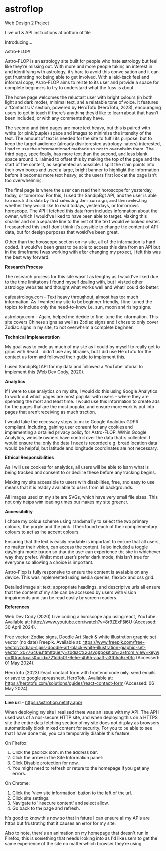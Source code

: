 # astroflop
Web Design 2 Project 

Live url & API instructions at bottom of file

Introducing…

Astro-FLOP!

Astro-FLOP is an astrology site built for people who hate astrology but feel like they’re missing out. With more and more people taking an interest in and identifying with astrology, it’s hard to avoid this conversation and it can get frustrating not being able to get involved. With a laid-back feel and informal copy, Astro-FLOP aims to relate to its user and provide a space for complete beginners to try to understand what the fuss is about. 

The home page welcomes the reluctant user with bright colours (in both light and dark mode), minimal text, and a relatable tone of voice. It features a ‘Contact Us’ section, powered by HeroTofu (HeroTofu, 2023), encouraging users to get in touch if there’s anything they’d like to learn about that hasn’t been included, or with any comments they have.

The second and third pages are more text heavy, but this is paired with white (or pink/purple) space and images to minimise the intensity of the text. The amount of text is needed for the site to fulfil its purpose, but to keep the target audience (already disinterested astrology-haters) interested, I had to use the aforementioned methods so not to overwhelm them. The third page, specifically, has more text than the second, and less blank space around it. I aimed to offset this by making the top of the page and the start of the content, as segmented as possible. I split the main points into their own boxes and used a large, bright banner to highlight the information before it becomes more text heavy, so the users first look at the page isn’t too overwhelming. 

The final page is where the user can read their horoscope for yesterday, today, or tomorrow. For this, I used the SandipBgt API, and the user is able to search this data by first selecting their sun sign, and then selecting whether they would like to read todays, yesterdays, or tomorrows horoscope. The API I fetched this data from includes information about the owner, which I would’ve liked to have been able to target. Making this smaller and on a separate line to the rest of the text would’ve looked neater. I researched this and I don’t think it’s possible to change the content of API data, but for design purposes that would’ve been great.

Other than the horoscope section on my site, all of the information is hard coded. It would’ve been great to be able to access this data from an API but in the timeframe I was working with after changing my project, I felt this was the best way forward. 

**Research Process**

The research process for this site wasn’t as lengthy as I would’ve liked due to the time limitations I found myself dealing with, but I visited other astrology websites and thought what works well and what I could do better:

cafeastrology.com - Text heavy throughout, almost has too much information. As I wanted my site to be beginner friendly, I fine-tuned the topics to include only the need-to-know i.e. sun, moon and rising signs.

astrology.com – Again, helped me decide to fine-tune the information. This site covers Chinese signs as well as Zodiac signs and I chose to only cover Zodiac signs in my site, to not overwhelm a complete beginner.

**Technical Implementation**

My goal was to code as much of my site as I could by myself to really get to grips with React. I didn’t use any libraries, but I did use HeroTofu for the contact us form and followed their guide to implement this.

I used SandipBgt API for my data and followed a YouTube tutorial to implement this (Web Dev Cody, 2020).

**Analytics**

If I were to use analytics on my site, I would do this using Google Analytics to work out which pages are most popular with users – where they are spending the most and least time. I would use this information to create ads for the pages that are the most popular, and ensure more work is put into pages that aren’t receiving as much traction. 

I would take the necessary steps to make Google Analytics GDPR compliant. Including, gaining user consent for any cookies and implementing a detailed privacy policy for Astro-FLOP. Within Google Analytics, website owners have control over the data that is collected. I would ensure that only the data I need is recorded e.g. broad location data would be helpful, but latitude and longitude coordinates are not necessary.

**Ethical Responsibilities**

As I will use cookies for analytics, all users will be able to learn what is being tracked and consent to or decline these before any tracking begins. 

Making my site accessible to users with disabilities, free, and easy to use means that it is readily available to users from all backgrounds.

All images used on my site are SVGs, which have very small file sizes. This not only helps with loading times but makes my site greener. 

**Accessibility**

I chose my colour scheme using randoma11y to select the two primary colours, the purple and the pink. I then found each of their complementary colours to act as the accent colours. 

Ensuring that the text is easily readable is important to ensure that all users, no matter their vision, can access the content. I also included a toggle day/night mode button so that the user can experience the site in whichever way they prefer. Whilst most user’s prefer dark mode, this isn’t true for everyone so allowing a choice is important.

Astro-Flop is fully responsive to ensure the content is available on any device. This was implemented using media queries, flexbox and css grid. 

Detailed image alt text, appropriate headings, and descriptive urls all ensure that the content of my site can be accessed by users with vision impairments and can be read easily by screen readers.

**References**

Web Dev Cody (2020) Live coding a horoscope app using react, YouTube. Available at: https://www.youtube.com/watch?v=8r9ZExFBi6U (Accessed: 30 April 2024). 

Free vector: Zodiac signs, Doodle Art Black & white illustration graphic set vector (no date) Freepik. Available at: https://www.freepik.com/free-vector/zodiac-signs-doodle-art-black-white-illustration-graphic-set-vector_20776469.htm#query=zodiac%20svg&position=2&from_view=keyword&track=ais&uuid=721dd501-6e5e-4b95-aaa3-a3fb5a6ae0fc (Accessed: 01 May 2024). 

HeroTofu (2023) React contact form with frontend code only. send emails or save to google spreasheet, HeroTofu. Available at: https://herotofu.com/solutions/guides/react-contact-form (Accessed: 06 May 2024). 


----------------------------------------------------------------------------


**Live url** - https://astroflop.netlify.app/

When deploying my site I realised there was an issue with my API. The API I used was of a non-secure HTTP site, and when deploying this on a HTTPS site the entire data fetching section of my site does not display as browsers automatically block mixed content for security. For you to be able to see that I have done this, you can temporarily disable this feature.

On Firefox:
1. Click the padlock icon. in the address bar.
2. Click the arrow in the Site Information panel:
3. Click Disable protection for now.
4. You might need to refresh or return to the homepage if you get any errors.

On Chrome:
1. Click the 'view site information' button to the left of the url.
2. Click site settings.
3. Navigate to 'insecure content' and select allow.
4. Go back to the page and refresh.

It's good to know this now so that in future I can ensure all my APIs are https but frustrating that it causes an error for my site.

Also to note, there's an animation on my homepage that doesn't run in Firefox, this is something that needs looking into as I'd like users to get the same experience of the site no matter which browser they're using.

